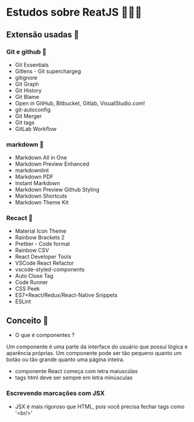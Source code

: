 # Estudos sobre ReatJS 🧑🏻‍💻

## Extensão usadas 🥇

### Git e github 🥈

- Git Essentials
- Gitlens - Git superchargeg
- gitignore
- Git Graph
- Git History
- Git Blame
- Open in GitHub, Bitbucket, Gitlab, VisualStudio.com!
- git-autoconfig
- Git Merger
- Git tags
- GitLab Workflow

### markdown 🥈

- Markdown All in One
- Markdown Preview Enhanced
- markdownlint
- Markdown PDF
- Instant Markdown
- Markdown Preview Github Styling
- Markdown Shortcuts
- Markdown Theme Kit

### Recact 🥈

- Material Icon Theme
- Rainbow Brackets 2
- Prettier - Code format
- Rainbow CSV
- React Developer Tools
- VSCode React Refactor
- vscode-styled-components
- Auto Close Tag
- Code Runner
- CSS Peek
- ES7+React/Redux/React-Native Snippets
- ESLint

## Conceito 📖

- O que é componentes ?

Um componente é uma parte da interface do usuário que possui lógica e aparência próprias. Um componente pode ser tão pequeno quanto um botão ou tão grande quanto uma página inteira.

- componente React começa com letra maiuscúlas
- tags html deve ser sempre em letra minúsculas

### Escrevendo marcações com JSX

- JSX é mais rigoroso que HTML, pois você precisa fechar tags como '\<br/>'
